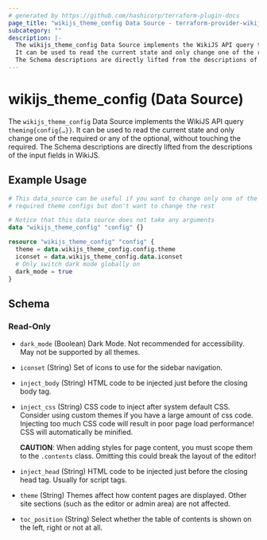 ```yaml
---
# generated by https://github.com/hashicorp/terraform-plugin-docs
page_title: "wikijs_theme_config Data Source - terraform-provider-wikijs"
subcategory: ""
description: |-
  The wikijs_theme_config Data Source implements the WikiJS API query theming{config{…}}.
  It can be used to read the current state and only change one of the required or any of the optional, without touching the required.
  The Schema descriptions are directly lifted from the descriptions of the input fields in WikiJS.
---
```


# wikijs_theme_config (Data Source)

The `wikijs_theme_config` Data Source implements the WikiJS API query `theming{config{…}}`.
It can be used to read the current state and only change one of the required or any of the optional, without touching the required.
The Schema descriptions are directly lifted from the descriptions of the input fields in WikiJS.

## Example Usage

```terraform
# This data_source can be useful if you want to change only one of the
# required theme configs but don't want to change the rest

# Notice that this data source does not take any arguments
data "wikijs_theme_config" "config" {}

resource "wikijs_theme_config" "config" {
  theme = data.wikijs_theme_config.config.theme
  iconset = data.wikijs_theme_config.data.iconset
  # Only switch dark mode globally on
  dark_mode = true
}
```

<!-- schema generated by tfplugindocs -->
## Schema

### Read-Only

- `dark_mode` (Boolean) Dark Mode.
  Not recommended for accessibility.
  May not be supported by all themes.
- `iconset` (String) Set of icons to use for the sidebar navigation.
- `inject_body` (String) HTML code to be injected just before the closing body tag.
- `inject_css` (String) CSS code to inject after system default CSS.
  Consider using custom themes if you have a large amount of css code.
  Injecting too much CSS code will result in poor page load performance!
  CSS will automatically be minified.
  
  **CAUTION**: When adding styles for page content, you must scope them to the `.contents` class.
  Omitting this could break the layout of the editor!
- `inject_head` (String) HTML code to be injected just before the closing head tag.  Usually for script tags.
- `theme` (String) Themes affect how content pages are displayed.
  Other site sections (such as the editor or admin area) are not affected.
- `toc_position` (String) Select whether the table of contents is shown on the left, right or not at all.


